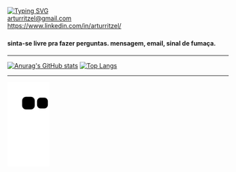 [![Typing
SVG](https://readme-typing-svg.herokuapp.com?color=ba60ff&lines=github.com/arturritzel)](https://github.com/arturritzel)
<br>
arturritzel@gmail.com
<br>
https://www.linkedin.com/in/arturritzel/
###
#### sinta-se livre pra fazer perguntas. mensagem, email, sinal de fumaça.
---

[![Anurag's GitHub stats](https://github-readme-stats.vercel.app/api?username=arturritzel&theme=dracula&count_private=true&title_color=a7dbb5&border_color=#a7dbb5)](https://github.com/arturritzel)    [![Top Langs](https://github-readme-stats.vercel.app/api/top-langs/?username=arturritzel&layout=compact&count_private=false)](https://github.com/arturritzel)

---

![snake gif](https://github.com/arturritzel/arturritzel/blob/output/github-contribution-grid-snake.svg)
